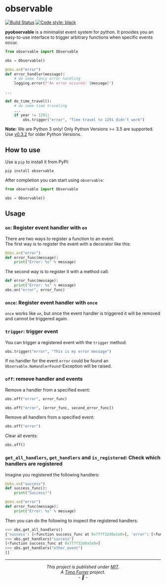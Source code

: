 # observable
[![Build Status](https://travis-ci.com/timofurrer/observable.svg?branch=master)](https://travis-ci.com/timofurrer/observable)
[![Code style: black](https://img.shields.io/badge/code%20style-black-000000.svg)](https://github.com/ambv/black)

**pyobservable** is a minimalist event system for python. It provides you an easy-to-use interface to trigger arbitrary functions when specific events occur.

```python
from observable import Observable

obs = Observable()

@obs.on("error")
def error_handler(message):
    # do some fancy error handling
    logging.error(f"An error occured: {message}")

...

def do_time_travel():
    # do some time traveling
    ...
    if year != 1291:
        obs.trigger("error", "Time travel to 1291 didn't work")
```

**Note:** We are Python 3 only! Only Python Versions >= 3.5 are supported. Use [v0.3.2](https://pypi.org/project/observable/0.3.2/) for older Python Versions.

## How to use

Use a `pip` to install it from PyPI:

    pip install observable

After completion you can start using `observable`:

```python
from observable import Observable

obs = Observable()
```

## Usage

### `on`: Register event handler with `on`
There are two ways to register a function to an event.<br />
The first way is to register the event with a decorator like this:

```python
@obs.on("error")
def error_func(message):
    print("Error: %s" % message)
```

The second way is to register it with a method call:

```python
def error_func(message):
    print("Error: %s" % message)
obs.on("error", error_func)
```

### `once`: Register event handler with `once`
`once` works like `on`, but once the event handler is triggered it will be removed and cannot be triggered again.

### `trigger`: trigger event
You can trigger a registered event with the `trigger` method:

```python
obs.trigger("error", "This is my error message")
```

If no handler for the event `error` could be found an `Observable.NoHandlerFound`-Exception will be raised.

### `off`: remove handler and events
Remove a handler from a specified event:

```python
obs.off("error", error_func)
```

```python
obs.off("error", [error_func, second_error_func])
```

Remove all handlers from a specified event:

```python
obs.off("error")
```

Clear all events:

```python
obs.off()
```

### `get_all_handlers`, `get_handlers` and `is_registered`: Check which handlers are registered
Imagine you registered the following handlers:

```python
@obs.on("success")
def success_func():
    print("Success!")

@obs.on("error")
def error_func(message):
    print("Error: %s" % message)
```

Then you can do the following to inspect the registered handlers:
```python
>>> obs.get_all_handlers()
{'success': [<function success_func at 0x7f7f32d0a1e0>], 'error': [<function error_func at 0x7f7f32d0a268>]}
>>> obs.get_handlers("success")
[<function success_func at 0x7f7f32d0a1e0>]
>>> obs.get_handlers("other_event")
[]
```

***

*<p align="center">This project is published under [MIT](LICENSE).<br>A [Timo Furrer](https://tuxtimo.me) project.<br>- :tada: -</p>*
